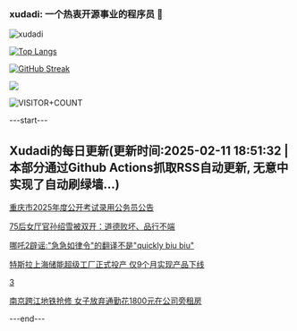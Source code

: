 ### xudadi: 一个热衷开源事业的程序员 👋

![xudadi](https://github-readme-stats-git-masterorgs-github-readme-stats-team.vercel.app/api?username=xudadi)

[![Top Langs](https://github-readme-stats.vercel.app/api/top-langs/?username=xudadi)](https://github.com/anuraghazra/github-readme-stats)

[![GitHub Streak](https://streak-stats.demolab.com?user=xudadi&locale=zh_Hans)](https://git.io/streak-stats)

![](https://raw.githubusercontent.com/xudadi/xudadi/main/assets/github-contribution-grid-snake.svg)

![VISITOR+COUNT](https://komarev.com/ghpvc/?username=xudadi&label=VISITOR+COUNT)


---start---

## Xudadi的每日更新(更新时间:2025-02-11 18:51:32 | 本部分通过Github Actions抓取RSS自动更新, 无意中实现了自动刷绿墙...)

[重庆市2025年度公开考试录用公务员公告](https://www.gongkaoleida.com/article/2284000)

[75后女厅官孙绍雪被双开：道德败坏、品行不端](https://m.163.com/news/article/JO43LSC3051482MP.html)

[哪吒2辟谣:"急急如律令"的翻译不是"quickly biu biu"](https://m.163.com/news/article/JO4030JE051492T3.html)

[特斯拉上海储能超级工厂正式投产 仅9个月实现产品下线](https://m.163.com/news/article/JO3U3E320514R9P4.html)

[3](https://m.163.com/touch/news/sub/domestic)

[南京跨江地铁抢修 女子放弃通勤花1800元在公司旁租房](https://m.163.com/news/article/JO3RRIQO00019B3E.html)

---end---
